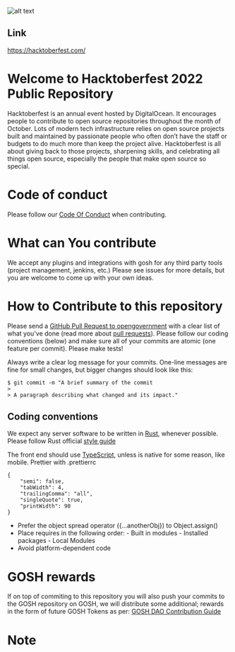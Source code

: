 ![alt text](https://res.cloudinary.com/practicaldev/image/fetch/s--n6yDj0MN--/c_imagga_scale,f_auto,fl_progressive,h_420,q_auto,w_1000/https://dev-to-uploads.s3.amazonaws.com/uploads/articles/12t9r8j7n9ynxbdzhs5p.png)

## Link
https://hacktoberfest.com/ 

# Welcome to Hacktoberfest 2022 Public Repository
Hacktoberfest is an annual event hosted by DigitalOcean. It encourages people to contribute to open source repositories throughout the month of October. Lots of modern tech infrastructure relies on open source projects built and maintained by passionate people who often don’t have the staff or budgets to do much more than keep the project alive. Hacktoberfest is all about giving back to those projects, sharpening skills, and celebrating all things open source, especially the people that make open source so special.

# Code of conduct
Please follow our [Code Of Conduct](https://www.contributor-covenant.org) when contributing.

# What can You contribute 
We accept any plugins and integrations with gosh for any third party tools (project management, jenkins, etc.)
Please see issues for more details, but you are welcome to come up with your own ideas.

# How to Contribute to this repository
Please send a [GitHub Pull Request to opengovernment](https://github.com/opengovernment/opengovernment/pull/new/master) with a clear list of what you've done (read more about [pull requests](http://help.github.com/pull-requests/)). 
Please follow our coding conventions (below) and make sure all of your commits are atomic (one feature per commit).
Please make tests!

Always write a clear log message for your commits. One-line messages are fine for small changes, but bigger changes should look like this:

    $ git commit -m "A brief summary of the commit
    > 
    > A paragraph describing what changed and its impact."


## Coding conventions

We expect any server software to be written in [Rust](https://www.rust-lang.org/), whenever possible.
Please follow Rust official [style guide](https://github.com/rust-dev-tools/fmt-rfcs)


The front end should use [TypeScript](https://www.typescriptlang.org/), unless is native for some reason, like mobile.
Prettier with .prettierrc
```
{
    "semi": false,
    "tabWidth": 4,
    "trailingComma": "all",
    "singleQuote": true,
    "printWidth": 90
}
```
* Prefer the object spread operator ({...anotherObj}) to Object.assign()
* Place requires in the following order:
       - Built in modules
       - Installed packages
       - Local Modules
* Avoid platform-dependent code

# GOSH rewards
If on top of commiting to this repository you will also push your commits to the GOSH repository on GOSH, we will distribute some additional; rewards in the form of future GOSH Tokens as per: [GOSH DAO Contribution Guide](https://app.gosh.sh/gosh/gosh/blobs/view/main/GOSH_DAO_Contribution_Guide.md)


# Note
